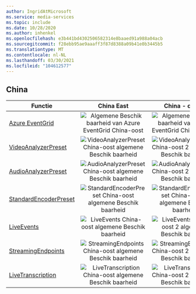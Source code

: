 ```yaml
---
author: IngridAtMicrosoft
ms.service: media-services
ms.topic: include
ms.date: 10/28/2020
ms.author: inhenkel
ms.openlocfilehash: e3b441bd4302506582314e8baaed91a988a04acb
ms.sourcegitcommit: f28ebb95ae9aaaff3f87d8388a09b41e0b3445b5
ms.translationtype: MT
ms.contentlocale: nl-NL
ms.lasthandoff: 03/30/2021
ms.locfileid: "104612577"
---
```

<!--Feature availability in region-->
## <a name="china"></a>China

| Functie | China East | China - oost 2 | China - noord |
| --- | :---: | :---: | :---: |
| [Azure EventGrid](../monitoring/reacting-to-media-services-events.md) |![Algemene Beschik baarheid van Azure EventGrid China-oost](../media/azure-clouds-regions/ga.svg)  |![Algemene Beschik baarheid van Azure EventGrid China-oost 2](../media/azure-clouds-regions/ga.svg) |![Algemene Beschik baarheid van Azure EventGrid China-noord](../media/azure-clouds-regions/ga.svg) |
| [VideoAnalyzerPreset](../analyzing-video-audio-files-concept.md) |![VideoAnalyzerPreset China-oost algemene Beschik baarheid](../media/azure-clouds-regions/ga.svg)  | ![VideoAnalyzerPreset China-oost 2 algemene Beschik baarheid](../media/azure-clouds-regions/ga.svg) |![VideoAnalyzerPreset China-noord algemene Beschik baarheid](../media/azure-clouds-regions/ga.svg) |
| [AudioAnalyzerPreset](../analyzing-video-audio-files-concept.md) |![AudioAnalyzerPreset China-oost algemene Beschik baarheid](../media/azure-clouds-regions/ga.svg)  | ![AudioAnalyzerPreset China-oost 2 algemene Beschik baarheid](../media/azure-clouds-regions/ga.svg) |![AudioAnalyzerPreset China-noord algemene Beschik baarheid](../media/azure-clouds-regions/ga.svg) |
| [StandardEncoderPreset](../encoding-concept.md) |![StandardEncoderPreset China-oost algemene Beschik baarheid](../media/azure-clouds-regions/ga.svg)  | ![StandardEncoderPreset China-oost 2 algemene Beschik baarheid](../media/azure-clouds-regions/ga.svg) |![StandardEncoderPreset China-noord algemene Beschik baarheid](../media/azure-clouds-regions/ga.svg) |
| [LiveEvents](../live-streaming-overview.md) |![LiveEvents China-oost algemene Beschik baarheid](../media/azure-clouds-regions/ga.svg)  | ![LiveEvents China-oost 2 algemene Beschik baarheid](../media/azure-clouds-regions/ga.svg) |![LiveEvents China-noord algemene Beschik baarheid](../media/azure-clouds-regions/ga.svg) |
| [StreamingEndpoints](../streaming-endpoint-concept.md) |![StreamingEndpoints China-oost algemene Beschik baarheid](../media/azure-clouds-regions/ga.svg) | ![StreamingEndpoints China-oost 2 algemene Beschik baarheid](../media/azure-clouds-regions/ga.svg)  |![StreamingEndpoints China-noord algemene Beschik baarheid](../media/azure-clouds-regions/ga.svg) |
| [LiveTranscription](../live-transcription.md) |![LiveTranscription China-oost algemene Beschik baarheid](../media/azure-clouds-regions/ga.svg) |![LiveTranscription China-oost 2 algemene Beschik baarheid](../media/azure-clouds-regions/ga.svg) |![LiveTranscription China-noord algemene Beschik baarheid](../media/azure-clouds-regions/ga.svg) |
